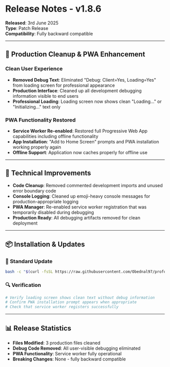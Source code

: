 # Release Notes - v1.8.6

**Released**: 3rd June 2025  
**Type**: Patch Release  
**Compatibility**: Fully backward compatible

---

## 🔧 **Production Cleanup & PWA Enhancement**

### **Clean User Experience**
- **Removed Debug Text**: Eliminated "Debug: Client=Yes, Loading=Yes" from loading screen for professional appearance
- **Production Interface**: Cleaned up all development debugging information visible to end users
- **Professional Loading**: Loading screen now shows clean "Loading..." or "Initializing..." text only

### **PWA Functionality Restored**
- **Service Worker Re-enabled**: Restored full Progressive Web App capabilities including offline functionality
- **App Installation**: "Add to Home Screen" prompts and PWA installation working properly again
- **Offline Support**: Application now caches properly for offline use

---

## 🔧 **Technical Improvements**

- **Code Cleanup**: Removed commented development imports and unused error boundary code
- **Console Logging**: Cleaned up emoji-heavy console messages for production-appropriate logging
- **PWA Manager**: Re-enabled service worker registration that was temporarily disabled during debugging
- **Production Ready**: All debugging artifacts removed for clean deployment

---

## 📦 **Installation & Updates**

### 🚀 **Standard Update**
```bash
bash -c "$(curl -fsSL https://raw.githubusercontent.com/Obednal97/profolio/main/install-or-update.sh)"
```

### 🔍 **Verification**
```bash
# Verify loading screen shows clean text without debug information
# Confirm PWA installation prompt appears when appropriate
# Check that service worker registers successfully
```

---

## 📊 **Release Statistics**

- **Files Modified**: 3 production files cleaned
- **Debug Code Removed**: All user-visible debugging eliminated
- **PWA Functionality**: Service worker fully operational
- **Breaking Changes**: None - fully backward compatible 